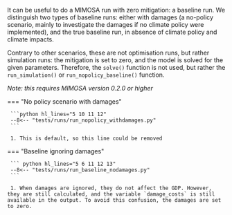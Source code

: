 It can be useful to do a MIMOSA run with zero mitigation: a baseline run. We distinguish two types of baseline runs: either with damages (a no-policy scenario, mainly to investigate the damages if no climate policy were implemented), and the true baseline run, in absence of climate policy and climate impacts.

Contrary to other scenarios, these are not optimisation runs, but rather simulation runs: the mitigation is set to zero, and the model is solved for the given parameters. Therefore, the `solve()` function is not used, but rather the `run_simulation()` or `run_nopolicy_baseline()` function. 

*Note: this requires MIMOSA version 0.2.0 or higher*

=== "No policy scenario with damages"

     ```python hl_lines="5 10 11 12"
     --8<-- "tests/runs/run_nopolicy_withdamages.py"
     ```

     1. This is default, so this line could be removed

=== "Baseline ignoring damages"

     ``` python hl_lines="5 6 11 12 13"
     --8<-- "tests/runs/run_baseline_nodamages.py"
     ```

     1. When damages are ignored, they do not affect the GDP. However, they are still calculated, and the variable `damage_costs` is still available in the output. To avoid this confusion, the damages are set to zero.

